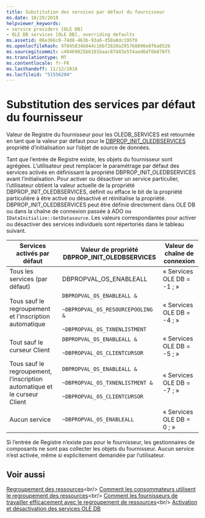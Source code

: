 ```yaml
---
title: Substitution des services par défaut du fournisseur
ms.date: 10/29/2018
helpviewer_keywords:
- service providers [OLE DB]
- OLE DB services [OLE DB], overriding defaults
ms.assetid: 08e366c0-74d8-463b-93a6-d58a8dc195f8
ms.openlocfilehash: 9f845834b844c16bf2820a295768696e8f6a6526
ms.sourcegitcommit: c40469825b6101baac87d43e5f4aed6df6b078f5
ms.translationtype: MT
ms.contentlocale: fr-FR
ms.lasthandoff: 11/12/2018
ms.locfileid: "51556294"
---
```

# <a name="overriding-provider-service-defaults"></a>Substitution des services par défaut du fournisseur

Valeur de Registre du fournisseur pour les OLEDB_SERVICES est retournée en tant que la valeur par défaut pour le [DBPROP_INIT_OLEDBSERVICES](https://docs.microsoft.com/previous-versions/windows/desktop/ms716898(v=vs.85)) propriété d’initialisation sur l’objet de source de données.

Tant que l’entrée de Registre existe, les objets du fournisseur sont agrégées. L’utilisateur peut remplacer le paramétrage par défaut des services activés en définissant la propriété DBPROP_INIT_OLEDBSERVICES avant l’initialisation. Pour activer ou désactiver un service particulier, l’utilisateur obtient la valeur actuelle de la propriété DBPROP_INIT_OLEDBSERVICES, définit ou efface le bit de la propriété particulière à être activé ou désactivé et réinitialise la propriété. DBPROP_INIT_OLEDBSERVICES peut être définie directement dans OLE DB ou dans la chaîne de connexion passée à ADO ou `IDataInitialize::GetDatasource`. Les valeurs correspondantes pour activer ou désactiver des services individuels sont répertoriés dans le tableau suivant.

|Services activés par défaut|Valeur de propriété DBPROP_INIT_OLEDBSERVICES|Valeur de chaîne de connexion|
|------------------------------|------------------------------------------------|--------------------------------|
|Tous les services (par défaut)|DBPROPVAL_OS_ENABLEALL|« Services OLE DB = -1 ; »|
|Tous sauf le regroupement et l’inscription automatique|`DBPROPVAL_OS_ENABLEALL &`<br /><br /> `~DBPROPVAL_OS_RESOURCEPOOLING &`<br /><br /> `~DBPROPVAL_OS_TXNENLISTMENT`|« Services OLE DB = -4 ; »|
|Tout sauf le curseur Client|`DBPROPVAL_OS_ENABLEALL &`<br /><br /> `~DBPROPVAL_OS_CLIENTCURSOR`|« Services OLE DB = -5 ; »|
|Tous sauf le regroupement, l’inscription automatique et le curseur Client|`DBPROPVAL_OS_ENABLEALL &`<br /><br /> `~DBPROPVAL_OS_TXNENLISTMENT &`<br /><br /> `~DBPROPVAL_OS_CLIENTCURSOR`|« Services OLE DB = -7 ; »|
|Aucun service|`~DBPROPVAL_OS_ENABLEALL`|« Services OLE DB = 0 ; »|

Si l’entrée de Registre n’existe pas pour le fournisseur, les gestionnaires de composants ne sont pas collecter les objets du fournisseur. Aucun service n’est activée, même si explicitement demandée par l’utilisateur.

## <a name="see-also"></a>Voir aussi

[Regroupement des ressources](https://docs.microsoft.com/previous-versions/windows/desktop/ms713655(v=vs.85))<br/>
[Comment les consommateurs utilisent le regroupement des ressources](https://docs.microsoft.com/previous-versions/windows/desktop/ms715907(v=vs.85))<br/>
[Comment les fournisseurs de travailler efficacement avec le regroupement de ressources](https://docs.microsoft.com/previous-versions/windows/desktop/ms714906(v=vs.85))<br/>
[Activation et désactivation des services OLE DB](../../data/oledb/enabling-and-disabling-ole-db-services.md)<br/>